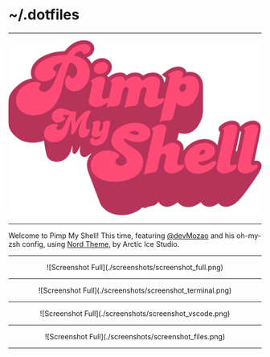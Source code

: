 # ~/.dotfiles

---

![Pimp My Shell Logo](./screenshots/logo_pimp-my-shell.svg)

---

Welcome to Pimp My Shell! This time, featuring [@devMozao](https://twitter.com/devMozao) and his oh-my-zsh config, using [Nord Theme](https://www.nordtheme.com), by Arctic Ice Studio.

---

<center> ![Screenshot Full](./screenshots/screenshot_full.png) </center>

---

<center> ![Screenshot Full](./screenshots/screenshot_terminal.png) </center>

---

<center> ![Screenshot Full](./screenshots/screenshot_vscode.png) </center>

---

<center> ![Screenshot Full](./screenshots/screenshot_files.png) </center>

---
